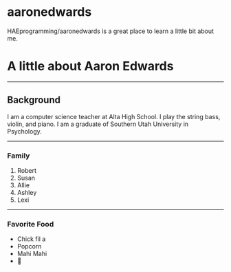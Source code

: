 # aaronedwards
HAEprogramming/aaronedwards is a great place to learn a little bit about me.

# A little about Aaron Edwards
____
## Background
I am a computer science teacher at Alta High School. I play the string bass, violin, and piano. I am a graduate of Southern Utah University in Psychology. 
___
### Family
1. Robert
2. Susan
3. Allie
4. Ashley
5. Lexi
___
### Favorite Food
- Chick fil a
- Popcorn
- Mahi Mahi
- 🧄
